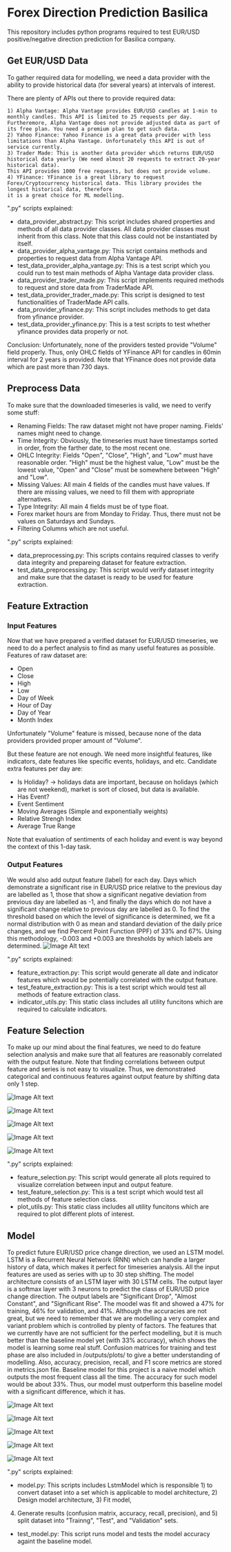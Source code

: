 # Forex Direction Prediction Basilica
This repository includes python programs required to test EUR/USD positive/negative direction prediction for Basilica company.

## Get EUR/USD Data
To gather required data for modelling, we need a data provider with the ability to provide historical data (for several years) at intervals of interest.

There are plenty of APIs out there to provide required data:

    1) Alpha Vantage: Alpha Vantage provides EUR/USD candles at 1-min to monthly candles. This API is limited to 25 requests per day.
    Furtheremore, Alpha Vantage does not provide adjusted data as part of its free plan. You need a premium plan to get such data.
    2) Yahoo Finance: Yahoo Finance is a great data provider with less limitations than Alpha Vantage. Unfortunately this API is out of service currently.
    3) Trader Made: This is another data provider which returns EUR/USD historical data yearly (We need almost 20 requests to extract 20-year historical data). 
    This API provides 1000 free requests, but does not provide volume.
    4) YFinance: YFinance is a great library to request Forex/Cryptocurrency historical data. This library provides the longest historical data, therefore
    it is a great choice for ML modelling.

".py" scripts explained:
- data_provider_abstract.py: This script includes shared properties and methods of all data provider classes.
All data provider classes must inherit from this class. Note that this class could not be instantiated by itself.
- data_provider_alpha_vantage.py: This script contains methods and properties to request data from Alpha Vantage API. 
- test_data_provider_alpha_vantage.py: This is a test script which you could run to test main methods of Alpha
Vantage data provider class.
- data_provider_trader_made.py: This script implements required methods to request and store data from TraderMade API.
- test_data_provider_trader_made.py: This script is designed to test functionalities of TraderMade API calls.
- data_provider_yfinance.py: This script includes methods to get data from yfinance provider.
- test_data_provider_yfinance.py: This is a test scripts to test whether yfinance provides data properly or not. 

Conclusion:
Unfortunately, none of the providers tested provide "Volume" field properly. Thus, only OHLC fields of YFinance API for candles in 60min interval 
for 2 years is provided. Note that YFinance does not provide data which are past more than 730 days.

## Preprocess Data
To make sure that the downloaded timeseries is valid, we need to verify some stuff:

- Renaming Fields: The raw dataset might not have proper naming. Fields' names might need to change.
- Time Integrity: Obviously, the timeseries must have timestamps sorted in order, from the farther date, to the most recent one.
- OHLC Integrity: Fields "Open", "Close", "High", and "Low" must have reasonable order. "High" must be the highest value, "Low" must be the lowest value, 
"Open" and "Close" must be somewhere between "High" and "Low".
- Missing Values: All main 4 fields of the candles must have values. If there are missing values, we need to fill them with appropriate alternatives.
- Type Integrity: All main 4 fields must be of type float. 
- Forex market hours are from Monday to Friday. Thus, there must not be values on Saturdays and Sundays.
- Filtering Columns which are not useful.

".py" scripts explained:
- data_preprocessing.py: This scripts contains required classes to verify data integrity and prepareing dataset for feature extraction.
- test_data_preprocessing.py: This script would verify dataset integrity and make sure that the dataset is ready to be used for feature extraction.

## Feature Extraction

### Input Features
Now that we have prepared a verified dataset for EUR/USD timeseries, we need to do a perfect analysis to find as many useful features as possible.
Features of raw dataset are:
- Open
- Close
- High
- Low
- Day of Week
- Hour of Day
- Day of Year
- Month Index

Unfortunately "Volume" feature is missed, because none of the data providers provided proper amount of "Volume".

But these feature are not enough. We need more insightful features, like indicators, date features like specific events, holidays, and etc.
Candidate extra features per day are:
- Is Holiday? -> holidays data are important, because on holidays (which are not weekend), market is sort of closed, but data is available.
- Has Event?
- Event Sentiment
- Moving Averages (Simple and exponentially weights)
- Relative Strengh Index
- Average True Range

Note that evaluation of sentiments of each holiday and event is way beyond the context of this 1-day task.

### Output Features
We would also add output feature (label) for each day. Days which demonstrate a significant rise in EUR/USD price relative to the previous day are labelled as 1,
those that show a significant negative deviation from previous day are labelled as -1, and finally the days which do not have a significant change relative to previous day
are labelled as 0.
To find the threshold based on which the level of significance is determined, we fit a normal distribution with 0 as mean and standard deviation of the daily price changes, 
and we find Percent Point Function (PPF) of 33% and 67%.
Using this methodology, -0.003 and +0.003 are thresholds by which labels are determined.
![Image Alt text](https://github.com/sajadsabouri1375/forex-direction-prediction-basilica/blob/development/outputs/plots/close_diffs_histogram.jpg "Optional title")

".py" scripts explained:
- feature_extraction.py: This script would generate all date and indicator features which would be potentially correlated with the output feature.
- test_feature_extraction.py: This is a test script which would test all methods of feature extraction class.
- indicator_utils.py: This static class includes all utility funcitons which are required to calculate indicators.

## Feature Selection
To make up our mind about the final features, we need to do feature selection analysis and make sure that all features are reasonably correlated with the output feature.
Note that finding correlations between output feature and series is not easy to visualize. Thus, we demonstrated categorical and continuous features against output
feature by shifting data only 1 step.

![Image Alt text](https://github.com/sajadsabouri1375/forex-direction-prediction-basilica/blob/development/outputs/plots/categorical_features_stacked_part_01.jpg "Optional title")

![Image Alt text](https://github.com/sajadsabouri1375/forex-direction-prediction-basilica/blob/development/outputs/plots/categorical_features_stacked_part_02.jpg "Optional title")

![Image Alt text](https://github.com/sajadsabouri1375/forex-direction-prediction-basilica/blob/development/outputs/plots/ohlc_features_distributions.jpg "Optional title")

![Image Alt text](https://github.com/sajadsabouri1375/forex-direction-prediction-basilica/blob/development/outputs/plots/ma_features_distributions.jpg "Optional title")

![Image Alt text](https://github.com/sajadsabouri1375/forex-direction-prediction-basilica/blob/development/outputs/plots/atr_rsi_features_distributions.jpg "Optional title")

".py" scripts explained:
- feature_selection.py: This script would generate all plots required to visualize correlation between input and output feature.
- test_feature_selection.py: This is a test script which would test all methods of feature selection class.
- plot_utils.py: This static class includes all utility funcitons which are required to plot different plots of interest.

## Model
To predict future EUR/USD price change direction, we used an LSTM model. LSTM is a Recurrent Neural Network (RNN) which can handle a larger history of data, which makes it
perfect for timeseries analysis. All the input features are used as series with up to 30 step shifting. 
The model architecture consists of an LSTM layer with 30 LSTM cells. The output layer is a softmax layer with 3 neurons to predict the class of EUR/USD price change direction.
The output labels are "Significant Drop", "Almost Constant", and "Significant Rise".
The moodel was fit and showed a 47% for training, 46% for validation, and 41%. Although the accuracies are not great, but we need to remember that we are modelling a 
very complex and variant problem which is controlled by plenty of factors. The features that we currently have are not sufficient for the perfect modelling, but it is
much better than the baseline model yet (with 33% accuracy), which shows the model is learning some real stuff.
Confusion matrices for training and test phase are also included in /outputs/plots/ to give a better understanding of modelling. Also, accuracy, precision, recall, and F1 score
metrics are stored in metrics.json file.
Baseline model for this project is a naive model which outputs the most frequent class all the time. The accuracy for such model would be about 33%. Thus, our model must
outperform this baseline model with a significant difference, which it has.

![Image Alt text](https://github.com/sajadsabouri1375/forex-direction-prediction-basilica/blob/development/outputs/plots/training_validation_losses.jpg "Optional title")

![Image Alt text](https://github.com/sajadsabouri1375/forex-direction-prediction-basilica/blob/development/outputs/plots/training_validation_accuracies.jpg "Optional title")

![Image Alt text](https://github.com/sajadsabouri1375/forex-direction-prediction-basilica/blob/development/outputs/plots/conf_matrix_training.jpg "Optional title")

![Image Alt text](https://github.com/sajadsabouri1375/forex-direction-prediction-basilica/blob/development/outputs/plots/conf_matrix_validation.jpg "Optional title")

![Image Alt text](https://github.com/sajadsabouri1375/forex-direction-prediction-basilica/blob/development/outputs/plots/conf_matrix_test.jpg "Optional title")

".py" scripts explained:
- model.py: This scripts includes LstmModel which is responsible 1) to convert dataset into a set which is applicable to model architecture, 2) Design model architecture, 3) Fit model, 
4) Generate results (confusion matrix, accuracy, recall, precision), and 5) split dataset into "Trainng", "Test", and "Validation" sets.
- test_model.py: This script runs model and tests the model accuracy againt the baseline model.
